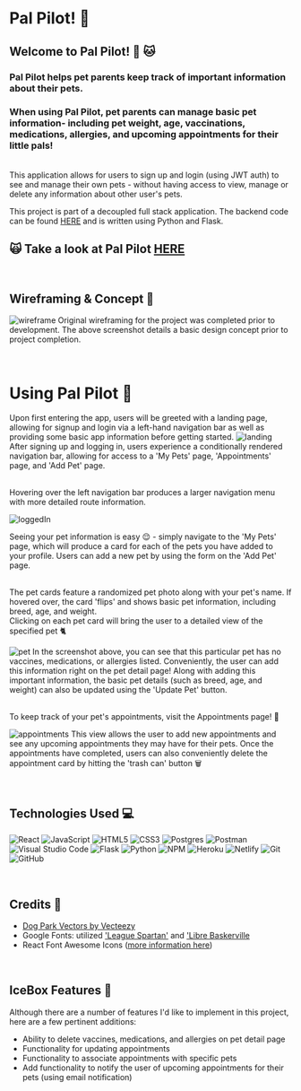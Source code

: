 # Pal Pilot! 🐾 
## Welcome to Pal Pilot! 🐶 🐱
### Pal Pilot  helps pet parents keep track of important information about their pets. 
### When using Pal Pilot, pet parents can manage basic pet information- including pet weight, age, vaccinations, medications, allergies, and upcoming appointments for their little pals!
\
This application allows for users to sign up and login (using JWT auth) to see and manage their own pets - without having access to view, manage or delete any information about other user's pets. 

This project is part of a decoupled full stack application. The backend code can be found [HERE](https://github.com/sarahpicard/pal-pilot-api) and is written using Python and Flask.

## **🙀 Take a look at Pal Pilot [HERE](https://pal-pilot.netlify.app/)**
<br>

## Wireframing & Concept 📝
![wireframe](https://i.imgur.com/JQHAZP9.png)
Original wireframing for the project was completed prior to development. The above screenshot details a basic design concept prior to project completion.

<br>

# Using Pal Pilot 🦮
Upon first entering the app, users will be greeted with a landing page, allowing for signup and login via a left-hand navigation bar as well as providing some basic app information before getting started. 
![landing](https://i.imgur.com/N1k3Sw8.png)
After signing up and logging in, users experience a conditionally rendered navigation bar, allowing for access to a 'My Pets' page, 'Appointments' page, and 'Add Pet' page. 

<br>
Hovering over the left navigation bar produces a larger navigation menu with more detailed route information. 

![loggedIn](https://i.imgur.com/f2PBqHo.png)

Seeing your pet information is easy 😌 - simply navigate to the 'My Pets' page, which will produce a card for each of the pets you have added to your profile. 
Users can add a new pet by using the form on the 'Add Pet' page. 

<br>
The pet cards feature a randomized pet photo along with your pet's name. If hovered over, the card 'flips' and shows basic pet information, including breed, age, and weight. 

<br>
Clicking on each pet card will bring the user to a detailed view of the specified pet 🐈

![pet](https://i.imgur.com/t3e6pYU.png)
In the screenshot above, you can see that this particular pet has no vaccines, medications, or allergies listed. Conveniently, the user can add this information right on the pet detail page! Along with adding this important information, the basic pet details (such as breed, age, and weight) can also be updated using the 'Update Pet' button. 

<br>
To keep track of your pet's appointments, visit the Appointments page! 📆

![appointments](https://i.imgur.com/X8kmdjB.png)
This view allows the user to add new appointments and see any upcoming appointments they may have for their pets. Once the appointments have completed, users can also conveniently delete the appointment card by hitting the 'trash can' button 🗑

<br>

## Technologies Used 💻
![React](https://img.shields.io/badge/react-%2320232a.svg?style=for-the-badge&logo=react&logoColor=%2361DAFB)
![JavaScript](https://img.shields.io/badge/javascript-%23323330.svg?style=for-the-badge&logo=javascript&logoColor=%23F7DF1E)
![HTML5](https://img.shields.io/badge/html5-%23E34F26.svg?style=for-the-badge&logo=html5&logoColor=white)
![CSS3](https://img.shields.io/badge/css3-%231572B6.svg?style=for-the-badge&logo=css3&logoColor=white)
![Postgres](https://img.shields.io/badge/postgres-%23316192.svg?style=for-the-badge&logo=postgresql&logoColor=white)
![Postman](https://img.shields.io/badge/Postman-FF6C37?style=for-the-badge&logo=postman&logoColor=white)
![Visual Studio Code](https://img.shields.io/badge/Visual%20Studio%20Code-0078d7.svg?style=for-the-badge&logo=visual-studio-code&logoColor=white)
![Flask](https://img.shields.io/badge/flask-%23000.svg?style=for-the-badge&logo=flask&logoColor=white)
![Python](https://img.shields.io/badge/python-3670A0?style=for-the-badge&logo=python&logoColor=ffdd54)
![NPM](https://img.shields.io/badge/NPM-%23000000.svg?style=for-the-badge&logo=npm&logoColor=white)
![Heroku](https://img.shields.io/badge/heroku-%23430098.svg?style=for-the-badge&logo=heroku&logoColor=white)
![Netlify](https://img.shields.io/badge/netlify-%23000000.svg?style=for-the-badge&logo=netlify&logoColor=#00C7B7)
![Git](https://img.shields.io/badge/git-%23F05033.svg?style=for-the-badge&logo=git&logoColor=white)
![GitHub](https://img.shields.io/badge/github-%23121011.svg?style=for-the-badge&logo=github&logoColor=white)

<br>

## Credits 🙏
- <a href="https://www.vecteezy.com/free-vector/dog-park">Dog Park Vectors by Vecteezy</a>
- Google Fonts: utilized ['League Spartan'](https://fonts.google.com/specimen/League+Spartan?query=league+Spar) and ['Libre Baskerville](https://fonts.google.com/specimen/Libre+Baskerville?query=libre+baskervi) 
- React Font Awesome Icons ([more information here](https://react-icons.github.io/react-icons/))

<br>

## IceBox Features 🥶
Although there are a number of features I'd like to implement in this project, here are a few pertinent additions: 
  
  - Ability to delete vaccines, medications, and allergies on pet detail page 
  - Functionality for updating appointments 
  - Functionality to associate appointments with specific pets
  - Add functionality to notify the user of upcoming appointments for their pets (using email notification)
